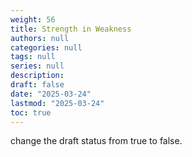 ```yaml
---
weight: 56
title: Strength in Weakness
authors: null
categories: null
tags: null
series: null
description: 
draft: false 
date: "2025-03-24"
lastmod: "2025-03-24"
toc: true
---
```


<!--more-->

change the draft status from true to false.